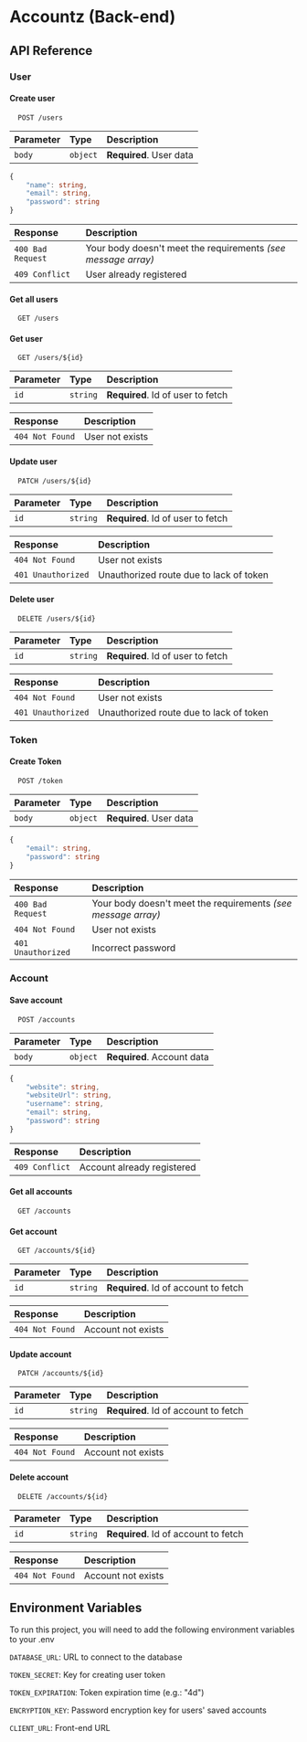# Accountz (Back-end)

## API Reference


### User

#### Create user

```http
  POST /users
```

| Parameter | Type     | Description             |
| :-------- | :------- | :---------------------- |
| `body`    | `object` | **Required**. User data |


```typescript
{
    "name": string,
    "email": string,
    "password": string
}
```


| Response  |  Description                                                                                                        |
| :------------------- | :------------------------------------------------------------------ |
| `400 Bad Request` | Your body doesn't meet the requirements *(see message array)* |
| `409 Conflict`    | User already registered                                                                           |

#### Get all users

```http
  GET /users
```


#### Get user

```http
  GET /users/${id}
```

| Parameter | Type     | Description                       |
| :-------- | :------- | :-------------------------------- |
| `id`      | `string` | **Required**. Id of user to fetch |

| Response        | Description     |
| :-------------- | :-------------- |
| `404 Not Found` | User not exists |

#### Update user

```http
  PATCH /users/${id}
```

| Parameter | Type     | Description                       |
| :-------- | :------- | :-------------------------------- |
| `id`      | `string` | **Required**. Id of user to fetch |

| Response           | Description                             |
| :----------------- | :-------------------------------------- |
| `404 Not Found`    | User not exists                         |
| `401 Unauthorized` | Unauthorized route due to lack of token |


#### Delete user

```http
  DELETE /users/${id}
```

| Parameter | Type     | Description                       |
| :-------- | :------- | :-------------------------------- |
| `id`      | `string` | **Required**. Id of user to fetch |


| Response           | Description                             |
| :----------------- | :-------------------------------------- |
| `404 Not Found`    | User not exists                         |
| `401 Unauthorized` | Unauthorized route due to lack of token |

### Token

#### Create Token

```http
  POST /token
```

| Parameter | Type     | Description                |
| :-------- | :------- | :------------------------- |
| `body`    | `object` | **Required**. User data |

```typescript
{
    "email": string,
    "password": string
}
```

| Response  |  Description                                                                                                        |
| :------------------- | :------------------------------------------------------------------ |
| `400 Bad Request` | Your body doesn't meet the requirements *(see message array)* |
| `404 Not Found`    | User not exists                         |
| `401 Unauthorized` | Incorrect password |


### Account

#### Save account

```http
  POST /accounts
```

| Parameter | Type     | Description                |
| :-------- | :------- | :------------------------- |
| `body`    | `object` | **Required**. Account data |


```typescript
{
    "website": string,
    "websiteUrl": string,
    "username": string,
    "email": string,
    "password": string
}
```


| Response          | Description                |
| :---------------- | :------------------------- |
| `409 Conflict`    | Account already registered |

#### Get all accounts

```http
  GET /accounts
```


#### Get account

```http
  GET /accounts/${id}
```

| Parameter | Type     | Description                          |
| :-------- | :------- | :----------------------------------- |
| `id`      | `string` | **Required**. Id of account to fetch |

| Response        | Description        |
| :-------------- | :----------------- |
| `404 Not Found` | Account not exists |

#### Update account

```http
  PATCH /accounts/${id}
```

| Parameter | Type     | Description                          |
| :-------- | :------- | :----------------------------------- |
| `id`      | `string` | **Required**. Id of account to fetch |

| Response        | Description        |
| :-------------- | :----------------- |
| `404 Not Found` | Account not exists |


#### Delete account

```http
  DELETE /accounts/${id}
```

| Parameter | Type     | Description                          |
| :-------- | :------- | :----------------------------------- |
| `id`      | `string` | **Required**. Id of account to fetch |

| Response        | Description        |
| :-------------- | :----------------- |
| `404 Not Found` | Account not exists |

## Environment Variables

To run this project, you will need to add the following environment variables to your .env

`DATABASE_URL`: URL to connect to the database

`TOKEN_SECRET`: Key for creating user token

`TOKEN_EXPIRATION`: Token expiration time (e.g.: "4d")

`ENCRYPTION_KEY`: Password encryption key for users' saved accounts

`CLIENT_URL`: Front-end URL
